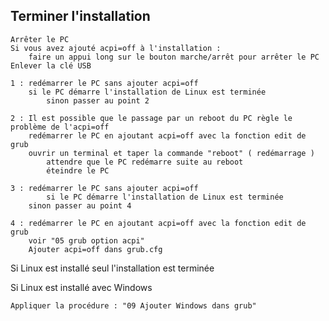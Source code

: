 ## Terminer l'installation

 	Arrêter le PC
	Si vous avez ajouté acpi=off à l'installation :
		faire un appui long sur le bouton marche/arrêt pour arrêter le PC
	Enlever la clé USB
	
	1 : redémarrer le PC sans ajouter acpi=off
	    si le PC démarre l'installation de Linux est terminée
            sinon passer au point 2
	
	2 : Il est possible que le passage par un reboot du PC règle le problème de l'acpi=off
  	    redémarrer le PC en ajoutant acpi=off avec la fonction edit de grub
	    ouvrir un terminal et taper la commande "reboot" ( redémarrage )
            attendre que le PC redémarre suite au reboot
            éteindre le PC	

	3 : redémarrer le PC sans ajouter acpi=off
    	    si le PC démarre l'installation de Linux est terminée
	    sinon passer au point 4

	4 : redémarrer le PC en ajoutant acpi=off avec la fonction edit de grub
	    voir "05 grub option acpi"
	    Ajouter acpi=off dans grub.cfg    

Si Linux est installé seul l'installation est terminée

Si Linux est installé avec Windows

	Appliquer la procédure : "09 Ajouter Windows dans grub"
